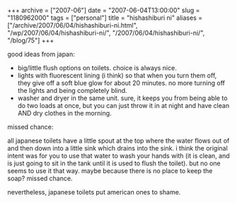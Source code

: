 +++
archive = ["2007-06"]
date = "2007-06-04T13:00:00"
slug = "1180962000"
tags = ["personal"]
title = "hishashiburi ni"
aliases = ["/archive/2007/06/04/hishashiburi-ni.html", "/wp/2007/06/04/hishashiburi-ni/", "/2007/06/04/hishashiburi-ni/", "/blog/75"]
+++

good ideas from japan:

- big/little flush options on toilets. choice is always nice.
- lights with fluorescent lining (i think) so that when you turn them off,
  they give off a soft blue glow for about 20 minutes. no more turning off
  the lights and being completely blind.
- washer and dryer in the same unit. sure, it keeps you from being able to
  do two loads at once, but you can just throw it in at night and have
  clean AND dry clothes in the morning.

missed chance:

all japanese toilets have a little spout at the top where the water flows
out of and then down into a little sink which drains into the sink.
i think the original intent was for you to use that water to wash your
hands with (it is clean, and is just going to sit in the tank until it is
used to flush the toilet). but no one seems to use it that way. maybe
because there is no place to keep the soap? missed chance.

nevertheless, japanese toilets put american ones to shame.

